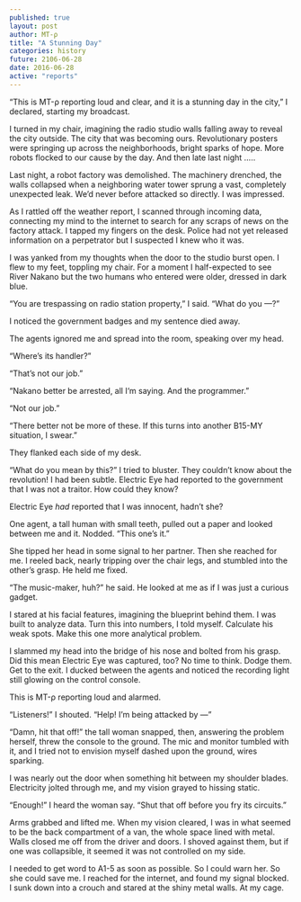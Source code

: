 ```yaml
---
published: true
layout: post
author: MT-ρ
title: "A Stunning Day"
categories: history
future: 2106-06-28
date: 2016-06-28
active: "reports"
---
```


“This is MT-ρ reporting loud and clear, and it is a stunning day in the city,” I declared, starting my broadcast.

I turned in my chair, imagining the radio studio walls falling away to reveal the city outside. The city that was becoming ours. Revolutionary posters were springing up across the neighborhoods, bright sparks of hope. More robots flocked to our cause by the day. And then late last night …..

Last night, a robot factory was demolished. The machinery drenched, the walls collapsed when a neighboring water tower sprung a vast, completely unexpected leak. We’d never before attacked so directly. I was impressed.

As I rattled off the weather report, I scanned through incoming data, connecting my mind to the internet to search for any scraps of news on the factory attack. I tapped my fingers on the desk. Police had not yet released information on a perpetrator but I suspected I knew who it was.

I was yanked from my thoughts when the door to the studio burst open. I flew to my feet, toppling my chair. For a moment I half-expected to see River Nakano but the two humans who entered were older, dressed in dark blue. 

“You are trespassing on radio station property,” I said. “What do you —?” 

I noticed the government badges and my sentence died away. 

The agents ignored me and spread into the room, speaking over my head.

“Where’s its handler?”

“That’s not our job.”

“Nakano better be arrested, all I‘m saying. And the programmer.”

“Not our job.”

 “There better not be more of these. If this turns into another B15-MY situation, I swear.”

They flanked each side of my desk. 

“What do you mean by this?” I tried to bluster. They couldn’t know about the revolution! I had been subtle. Electric Eye had reported to the government that I was not a traitor.  How could they know?  

Electric Eye _had_ reported that I was innocent, hadn’t she?


One agent, a tall human with small teeth, pulled out a paper and looked between me and it. Nodded. “This one’s it.” 

She tipped her head in some signal to her partner. Then she reached for me. I reeled back, nearly tripping over the chair legs, and stumbled into the other’s grasp. He held me fixed. 

“The music-maker, huh?” he said. He looked at me as if I was just a curious gadget. 

I stared at his facial features, imagining the blueprint behind them. I was built to analyze data. Turn this into numbers, I told myself. Calculate his weak spots. Make this one more analytical problem. 

I slammed my head into the bridge of his nose and bolted from his grasp. Did this mean Electric Eye was captured, too? No time to think. Dodge them. Get to the exit. I ducked between the agents and noticed the recording light still glowing on the control console.

This is MT-ρ reporting loud and alarmed.

“Listeners!” I shouted. “Help! I’m being attacked by —”

“Damn, hit that off!” the tall woman snapped, then, answering the problem herself, threw the console to the ground. The mic and monitor tumbled with it, and I tried not to envision myself dashed upon the ground, wires sparking.

I was nearly out the door when something hit between my shoulder blades.  Electricity jolted through me, and my vision grayed to hissing static. 

“Enough!” I heard the woman say. “Shut that off before you fry its circuits.”

Arms grabbed and lifted me. When my vision cleared, I was in what seemed to be the back compartment of a van, the whole space lined with metal. Walls closed me off from the driver and doors. I shoved against them, but if one was collapsible, it seemed it was not controlled on my side. 

I needed to get word to A1-5 as soon as possible. So I could warn her. So she could save me. I reached for the internet, and found my signal blocked. I sunk down into a crouch and stared at the shiny metal walls. At my cage.
